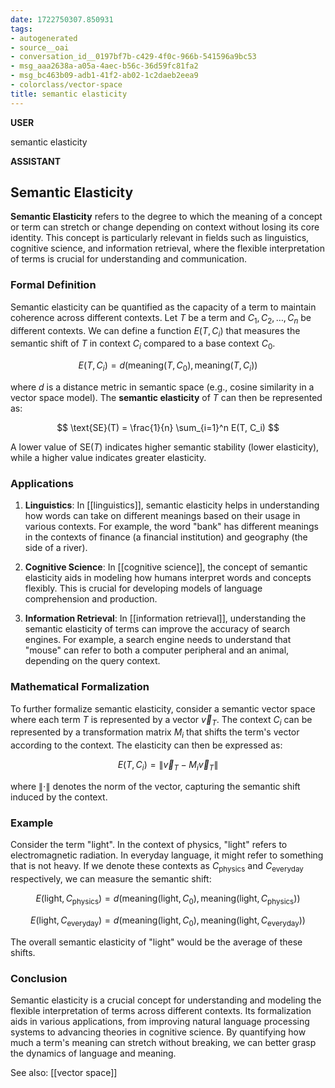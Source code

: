 ```yaml
---
date: 1722750307.850931
tags:
- autogenerated
- source__oai
- conversation_id__0197bf7b-c429-4f0c-966b-541596a9bc53
- msg_aaa2638a-a05a-4aec-b56c-36d59fc81fa2
- msg_bc463b09-adb1-41f2-ab02-1c2daeb2eea9
- colorclass/vector-space
title: semantic elasticity
---
```


**USER**

semantic elasticity


**ASSISTANT**

## Semantic Elasticity

**Semantic Elasticity** refers to the degree to which the meaning of a concept or term can stretch or change depending on context without losing its core identity. This concept is particularly relevant in fields such as linguistics, cognitive science, and information retrieval, where the flexible interpretation of terms is crucial for understanding and communication.

### Formal Definition

Semantic elasticity can be quantified as the capacity of a term to maintain coherence across different contexts. Let $T$ be a term and $C_1, C_2, \ldots, C_n$ be different contexts. We can define a function $E(T, C_i)$ that measures the semantic shift of $T$ in context $C_i$ compared to a base context $C_0$.

$$
E(T, C_i) = d\left( \text{meaning}(T, C_0), \text{meaning}(T, C_i) \right)
$$

where $d$ is a distance metric in semantic space (e.g., cosine similarity in a vector space model). The **semantic elasticity** of $T$ can then be represented as:

$$
\text{SE}(T) = \frac{1}{n} \sum_{i=1}^n E(T, C_i)
$$

A lower value of $\text{SE}(T)$ indicates higher semantic stability (lower elasticity), while a higher value indicates greater elasticity.

### Applications

1. **Linguistics**: In [[linguistics]], semantic elasticity helps in understanding how words can take on different meanings based on their usage in various contexts. For example, the word "bank" has different meanings in the contexts of finance (a financial institution) and geography (the side of a river).

2. **Cognitive Science**: In [[cognitive science]], the concept of semantic elasticity aids in modeling how humans interpret words and concepts flexibly. This is crucial for developing models of language comprehension and production.

3. **Information Retrieval**: In [[information retrieval]], understanding the semantic elasticity of terms can improve the accuracy of search engines. For example, a search engine needs to understand that "mouse" can refer to both a computer peripheral and an animal, depending on the query context.

### Mathematical Formalization

To further formalize semantic elasticity, consider a semantic vector space where each term $T$ is represented by a vector $\vec{v}_T$. The context $C_i$ can be represented by a transformation matrix $M_i$ that shifts the term's vector according to the context. The elasticity can then be expressed as:

$$
E(T, C_i) = \| \vec{v}_T - M_i \vec{v}_T \|
$$

where $\| \cdot \|$ denotes the norm of the vector, capturing the semantic shift induced by the context.

### Example

Consider the term "light". In the context of physics, "light" refers to electromagnetic radiation. In everyday language, it might refer to something that is not heavy. If we denote these contexts as $C_{\text{physics}}$ and $C_{\text{everyday}}$ respectively, we can measure the semantic shift:

$$
E(\text{light}, C_{\text{physics}}) = d\left( \text{meaning}(\text{light}, C_0), \text{meaning}(\text{light}, C_{\text{physics}}) \right)
$$

$$
E(\text{light}, C_{\text{everyday}}) = d\left( \text{meaning}(\text{light}, C_0), \text{meaning}(\text{light}, C_{\text{everyday}}) \right)
$$

The overall semantic elasticity of "light" would be the average of these shifts.

### Conclusion

Semantic elasticity is a crucial concept for understanding and modeling the flexible interpretation of terms across different contexts. Its formalization aids in various applications, from improving natural language processing systems to advancing theories in cognitive science. By quantifying how much a term's meaning can stretch without breaking, we can better grasp the dynamics of language and meaning.

See also: [[vector space]]